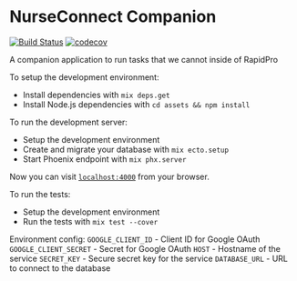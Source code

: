 # NurseConnect Companion
[![Build Status](https://travis-ci.org/praekeltfoundation/nurseconnect-companion.svg?branch=develop)](https://travis-ci.org/praekeltfoundation/nurseconnect-companion)
[![codecov](https://codecov.io/gh/praekeltfoundation/nurseconnect-companion/branch/develop/graph/badge.svg)](https://codecov.io/gh/praekeltfoundation/nurseconnect-companion)

A companion application to run tasks that we cannot inside of RapidPro

To setup the development environment:
  * Install dependencies with `mix deps.get`
  * Install Node.js dependencies with `cd assets && npm install`

To run the development server:
  * Setup the development environment
  * Create and migrate your database with `mix ecto.setup`
  * Start Phoenix endpoint with `mix phx.server`

Now you can visit [`localhost:4000`](http://localhost:4000) from your browser.

To run the tests:
  * Setup the development environment
  * Run the tests with `mix test --cover`

Environment config:
`GOOGLE_CLIENT_ID` - Client ID for Google OAuth
`GOOGLE_CLIENT_SECRET` - Secret for Google OAuth
`HOST` - Hostname of the service
`SECRET_KEY` - Secure secret key for the service
`DATABASE_URL` - URL to connect to the database

